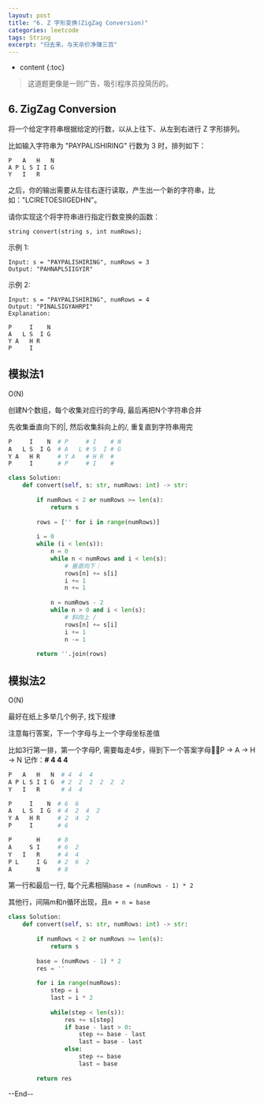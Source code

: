 ```yaml
---
layout: post
title: "6. Z 字形变换(ZigZag Conversion)"
categories: leetcode
tags: String
excerpt: "归去来，与天杀价净赚三百"
---
```


* content
{:toc}

> 这道题更像是一则广告，吸引程序员投简历的。

## 6. ZigZag Conversion

将一个给定字符串根据给定的行数，以从上往下、从左到右进行 Z 字形排列。

比如输入字符串为 "PAYPALISHIRING" 行数为 3 时，排列如下：

```
P   A   H   N
A P L S I I G
Y   I   R
```

之后，你的输出需要从左往右逐行读取，产生出一个新的字符串，比如："LCIRETOESIIGEDHN"。

请你实现这个将字符串进行指定行数变换的函数：

```
string convert(string s, int numRows);
```

示例 1:

```
Input: s = "PAYPALISHIRING", numRows = 3
Output: "PAHNAPLSIIGYIR"
```

示例 2:

```
Input: s = "PAYPALISHIRING", numRows = 4
Output: "PINALSIGYAHRPI"
Explanation:

P     I    N
A   L S  I G
Y A   H R
P     I
```

## 模拟法1

O(N)

创建N个数组，每个收集对应行的字母, 最后再把N个字符串合并

先收集垂直向下的|, 然后收集斜向上的/, 重复直到字符串用完

```python
P     I    N  # P     # I    # N 
A   L S  I G  # A   L # S  I # G
Y A   H R     # Y A   # H R  #
P     I       # P     # I    #
```

```python
class Solution:
    def convert(self, s: str, numRows: int) -> str:
        
        if numRows < 2 or numRows >= len(s):
            return s
        
        rows = ['' for i in range(numRows)]
        
        i = 0
        while (i < len(s)):
            n = 0
            while n < numRows and i < len(s):
                # 垂直向下｜
                rows[n] += s[i]
                i += 1
                n += 1
            
            n = numRows - 2
            while n > 0 and i < len(s):
                # 斜向上 /
                rows[n] += s[i]
                i += 1
                n -= 1
                    
        return ''.join(rows)
```



## 模拟法2

O(N)

最好在纸上多举几个例子, 找下规律

注意每行答案，下一个字母与上一个字母坐标差值

比如3行第一排，第一个字母P, 需要每走4步，得到下一个答案字母P -> A -> H -> N 记作：**# 4  4  4**

```python
P   A   H   N  # 4  4  4
A P L S I I G  # 2  2  2  2  2  2
Y   I   R      # 4  4
```

```python
P     I    N  # 6  6
A   L S  I G  # 4  2  4  2
Y A   H R     # 2  4  2
P     I       # 6
```

```python     
P       H     # 8
A     S I     # 6  2
Y   I   R     # 4  4
P L     I G   # 2  6  2
A       N     # 8
```

第一行和最后一行, 每个元素相隔```base = (numRows - 1) * 2```

其他行，间隔m和n循环出现，且```m + n = base```

```python
class Solution:
    def convert(self, s: str, numRows: int) -> str:
        
        if numRows < 2 or numRows >= len(s):
            return s
        
        base = (numRows - 1) * 2
        res = ''
        
        for i in range(numRows):
            step = i
            last = i * 2
            
            while(step < len(s)):
                res += s[step]
                if base - last > 0:
                    step += base - last
                    last = base - last
                else:
                    step += base
                    last = base
                    
        return res
```

--End--


